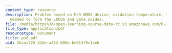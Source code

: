 ```yaml
---
content_type: resource
description: Problem based on E/D NMOS device, oxidation temperature, time and ambient
  needed to form the LOCOS and gate oxides.
file: /media/https%3A/open-learning-course-data-rc.s3.amazonaws.com/6-152j-micro-nano-processing-technology-fall-2005/2bcac72541dea462606ebe914f9c1aeb_ps8.pdf
file_type: application/pdf
resourcetype: Document
title: ps8.pdf
uid: 2bcac725-41de-a462-606e-be914f9c1aeb
---
```

